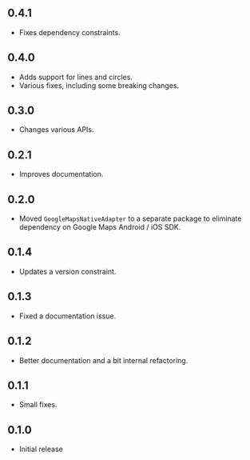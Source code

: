## 0.4.1

* Fixes dependency constraints.

## 0.4.0

* Adds support for lines and circles.
* Various fixes, including some breaking changes.

## 0.3.0

* Changes various APIs.

## 0.2.1

* Improves documentation.

## 0.2.0

* Moved `GoogleMapsNativeAdapter` to a separate package to eliminate dependency on Google Maps
  Android / iOS SDK.

## 0.1.4

* Updates a version constraint.

## 0.1.3

* Fixed a documentation issue.

## 0.1.2

* Better documentation and a bit internal refactoring.

## 0.1.1

* Small fixes.

## 0.1.0

* Initial release
